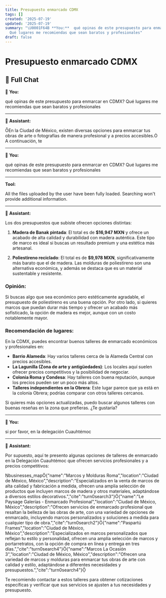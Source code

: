 ```yaml
---
title: Presupuesto enmarcado CDMX
tags: []
created: '2025-07-19'
updated: '2025-07-19'
summary: "\U0001F64B **You:**  qué opinas de este presupuesto para enmarcar en CDMX?
  Qué lugares me recomiendas que sean baratos y profesionales"
draft: false
---
```


# Presupuesto enmarcado CDMX

## 🧠 Full Chat

🙋 **You:**

qué opinas de este presupuesto para enmarcar en CDMX? Qué lugares me recomiendas que sean baratos y profesionales

---

🤖 **Assistant:**

En la Ciudad de México, existen diversas opciones para enmarcar tus obras de arte o fotografías de manera profesional y a precios accesibles. A continuación, te

---

🙋 **You:**

qué opinas de este presupuesto para enmarcar en CDMX? Qué lugares me recomiendas que sean baratos y profesionales

---

**Tool:**

All the files uploaded by the user have been fully loaded. Searching won't provide additional information.

---

🤖 **Assistant:**

Los dos presupuestos que subiste ofrecen opciones distintas:

1. **Madera de Banak pintada**: El total es de **$16,947 MXN** y ofrece un acabado de alta calidad y durabilidad con madera auténtica. Este tipo de marco es ideal si buscas un resultado premium y una estética más artesanal.

2. **Poliestireno reciclado**: El total es de **$9,978 MXN**, significativamente más barato que el de madera. Las molduras de poliestireno son una alternativa económica, y además se destaca que es un material sustentable y resistente.

### Opinión:
Si buscas algo que sea económico pero estéticamente agradable, el presupuesto de poliestireno es una buena opción. Por otro lado, si quieres marcos que puedan durar más tiempo y ofrecer un acabado más sofisticado, la opción de madera es mejor, aunque con un costo notablemente mayor.

### Recomendación de lugares:
En la CDMX, puedes encontrar buenos talleres de enmarcado económicos y profesionales en:
- **Barrio Alameda**: Hay varios talleres cerca de la Alameda Central con precios accesibles.
- **La Lagunilla (Zona de arte y antigüedades)**: Los locales aquí suelen ofrecer precios competitivos y la posibilidad de negociar.
- **Colonia Roma y Condesa**: Hay talleres con buena reputación, aunque los precios pueden ser un poco más altos.
- **Talleres independientes en la Obrera**: Este lugar parece que ya está en la colonia Obrera; podrías comparar con otros talleres cercanos.

Si quieres más opciones actualizadas, puedo buscar algunos talleres con buenas reseñas en la zona que prefieras. ¿Te gustaría?

---

🙋 **You:**

si por favor, en la delegación Cuauhtémoc

---

🤖 **Assistant:**

Por supuesto, aquí te presento algunas opciones de talleres de enmarcado en la Delegación Cuauhtémoc que ofrecen servicios profesionales y a precios competitivos:

businesses_map{"name":"Marcos y Molduras Roma","location":"Ciudad de México, México","description":"Especializados en la venta de marcos de alta calidad y fabricación a medida, ofrecen una amplia selección de productos que incluyen marcos de madera y otros materiales, adaptándose a diversos estilos decorativos.","cite":"turn0search3"}{"name":"Le Paysage Galerías - Enmarcado Profesional","location":"Ciudad de México, México","description":"Ofrecen servicios de enmarcado profesional que resaltan la belleza de las obras de arte, con una variedad de opciones de enmarcado, incluyendo marcos personalizados y soluciones a medida para cualquier tipo de obra.","cite":"turn0search2"}{"name":"Paspartú Frames","location":"Ciudad de México, México","description":"Especializados en marcos personalizados que reflejan tu estilo y personalidad, ofrecen una amplia selección de marcos y portarretratos, con la opción de compra en línea y entrega en tres días.","cite":"turn0search4"}{"name":"Marcos La Ocasión 3","location":"Ciudad de México, México","description":"Ofrecen una variedad de marcos y molduras para enmarcar tus obras de arte con calidad y estilo, adaptándose a diferentes necesidades y presupuestos.","cite":"turn0search4"}

Te recomiendo contactar a estos talleres para obtener cotizaciones específicas y verificar que sus servicios se ajusten a tus necesidades y presupuesto.